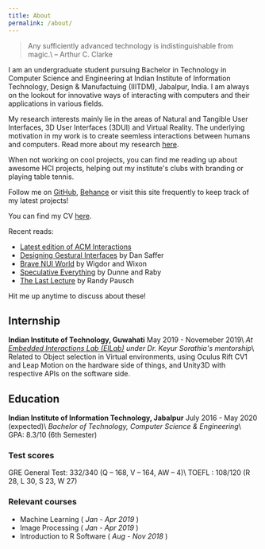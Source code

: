 ```yaml
---
title: About
permalink: /about/
---
```


> Any sufficiently advanced technology is indistinguishable from magic.\\
> – Arthur C. Clarke

I am an undergraduate student pursuing Bachelor in Technology in Computer Science and Engineering at Indian Institute of Information Technology, Design & Manufactuing (IIITDM), Jabalpur, India. I am always on the lookout for innovative ways of interacting with computers and their applications in various fields.

My research interests mainly lie in the areas of Natural and Tangible User Interfaces, 3D User Interfaces (3DUI) and Virtual Reality. The underlying motivation in my work is to create seemless interactions between humans and computers. Read more about my research [here](/research/).

When not working on cool projects, you can find me reading up about awesome HCI projects, helping out my institute's clubs with branding or playing table tennis.

Follow me on [GitHub][gh], [Behance][be] or visit this site frequently to keep track of my latest projects!

You can find my CV [here][cv].

Recent reads:
* [Latest edition of ACM Interactions](https://interactions.acm.org/)
* [Designing Gestural Interfaces](https://dl.acm.org/citation.cfm?id=1496379) by Dan Saffer
* [Brave NUI World](https://dl.acm.org/citation.cfm?id=1995309) by Wigdor and Wixon
* [Speculative Everything](https://mitpress.mit.edu/books/speculative-everything) by Dunne and Raby
* [The Last Lecture](https://www.cmu.edu/randyslecture/book/) by Randy Pausch

Hit me up anytime to discuss about these!

## Internship
**Indian Institute of Technology, Guwahati** May 2019 - Novemeber 2019\\
*At [Embedded Interactions Lab (EILab)][eilab] under Dr. Keyur Sorathia's mentorship*\\
Related to Object selection in Virtual environments, using Oculus Rift CV1 and Leap Motion on the hardware side of things, and Unity3D with respective APIs on the software side.

## Education
**Indian Institute of Information Technology, Jabalpur** July 2016 - May 2020 (expected)\\
*Bachelor of Technology, Computer Science & Engineering*\\
GPA: 8.3/10 (6th Semester)

### Test scores
GRE General Test: 332/340 (Q – 168, V – 164, AW – 4)\\
TOEFL : 108/120 (R 28, L 30, S 23, W 27)

### Relevant courses

* Machine Learning ( *Jan - Apr 2019* )
* Image Processing ( *Jan - Apr 2019* )
* Introduction to R Software ( *Aug - Nov 2018* )


[gh]: https://github.com/DevPika
[be]: https://behance.net/ayaskant
[cv]: https://github.com/DevPika/devpika.github.io/blob/master/assets/Ayaskant_Panigrahi_CV.pdf
[eilab]: http://embeddedinteractions.com/
